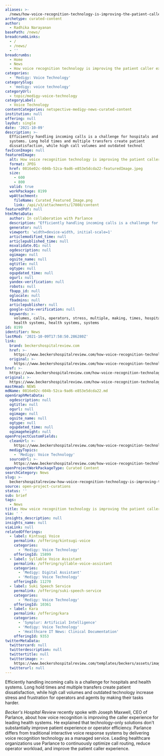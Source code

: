 ```yaml
---
aliases: >-
  /news/how-voice-recognition-technology-is-improving-the-patient-caller-experience
archetype: curated-content
author:
  - Radhika Narayanan
basePath: /news/
breadcrumbLinks:
  - /
  - /news/
  - ''
breadcrumbs:
  - Home
  - News
  - How voice recognition technology is improving the patient caller experience
categories:
  - 'Medigy: Voice Technology'
categorySlug:
  - 'medigy: voice technology'
categoryUrl:
  - topic/medigy-voice-technology
categoryLabel:
  - Voice Technology
contentCategories: netspective-medigy-news-curated-content
institution: null
offering: null
layOut: single
date: '2021-10-09'
description: >-
  Efficiently handling incoming calls is a challenge for hospitals and health
  systems. Long hold times and multiple transfers create patient
  dissatisfaction, while high call volumes and outdated technol
favIconImage: null
featuredImage:
  alt: How voice recognition technology is improving the patient caller experience
  format: JPEG
  href: 0816e02c-604b-52ca-9ad6-e853e5dcda22-featuredImage.jpeg
  size:
    - 600
    - 800
  valid: true
  workPackage: 8199
  wpAttachment:
    fileName: Curated_Featured_Image.png
    link: /api/v3/attachments/17808/content
featuredPdf: null
htmlMetaData:
  author: In collaboration with Parlance
  description: "Efficiently handling incoming calls is a challenge for hospitals and health systems. Long hold times and multiple transfers create patient dissatisfaction, while high call volumes and outdated technology increase stress and frustration for operators and agents by making their tasks harder. \_"
  generator: null
  viewport: 'width=device-width, initial-scale=1'
  articlemodified_time: null
  articlepublished_time: null
  msvalidate.01: null
  ogdescription: null
  ogimage: null
  ogsite_name: null
  ogtitle: null
  ogtype: null
  ogupdated_time: null
  ogurl: null
  yandex-verification: null
  robots: null
  fbapp_id: null
  oglocale: null
  fbadmins: null
  articlepublisher: null
  google-site-verification: null
  keywords: >-
    volumes, calls, operators, stress, multiple, making, times, hospitals and
    health systems, health systems, systems
id: 8199
identifier: News
lastMod: '2021-10-09T17:58:50.286280Z'
link:
  brand: beckershospitalreview.com
  href: >-
    https://www.beckershospitalreview.com/how-voice-recognition-technology-is-improving-the-patient-caller-experience-5-qs-with-parlance-ceo-joseph-maxwell.html?
  original: >-
    https://www.beckershospitalreview.com/how-voice-recognition-technology-is-improving-the-patient-caller-experience-5-qs-with-parlance-ceo-joseph-maxwell.html?utm_campaign=bhr&utm_source=website&utm_content=featured-content
href: >-
  https://www.beckershospitalreview.com/how-voice-recognition-technology-is-improving-the-patient-caller-experience-5-qs-with-parlance-ceo-joseph-maxwell.html?
original: >-
  https://www.beckershospitalreview.com/how-voice-recognition-technology-is-improving-the-patient-caller-experience-5-qs-with-parlance-ceo-joseph-maxwell.html?utm_campaign=bhr&utm_source=website&utm_content=featured-content
mastHead: NEWS
mdName: 0816e02c-604b-52ca-9ad6-e853e5dcda22.md
openGraphMetaData:
  ogdescription: null
  ogtitle: null
  ogurl: null
  ogimage: null
  ogsite_name: null
  ogtype: null
  ogupdated_time: null
  ogimageheight: null
openProjectCustomFields:
  cleanUrl: >-
    https://www.beckershospitalreview.com/how-voice-recognition-technology-is-improving-the-patient-caller-experience-5-qs-with-parlance-ceo-joseph-maxwell.html?
  medigyTopics:
    - 'Medigy: Voice Technology'
  sourceUrl: >-
    https://www.beckershospitalreview.com/how-voice-recognition-technology-is-improving-the-patient-caller-experience-5-qs-with-parlance-ceo-joseph-maxwell.html?utm_campaign=bhr&utm_source=website&utm_content=featured-content
openProjectWorkPackageType: Curated Content
searchCategory: News
slug: >-
  beckershospitalreview-how-voice-recognition-technology-is-improving-the-patient-caller-experience
source: open-project-curations
status: ''
sub: brief
tags:
  - News
title: How voice recognition technology is improving the patient caller experience
via: ' '
insights_description: null
insights_name: null
viaLink: null
relatedOfferings:
  - label: Kintsugi Voice
    permalink: /offering/kintsugi-voice
    categories:
      - 'Medigy: Voice Technology'
    offeringId: 15899
  - label: Syllable Voice Assistant
    permalink: /offering/syllable-voice-assistant
    categories:
      - 'Medigy: Digital Assistant'
      - 'Medigy: Voice Technology'
    offeringId: 11270
  - label: Suki Speech Service
    permalink: /offering/suki-speech-service
    categories:
      - 'Medigy: Voice Technology'
    offeringId: 10361
  - label: Kara
    permalink: /offering/kara
    categories:
      - 'Symplur: Artificial Intelligence'
      - 'Medigy: Voice Technology'
      - 'Healthcare IT News: Clinical Documentation'
    offeringId: 9353
twitterMetaData:
  twittercard: null
  twitterdescription: null
  twittertitle: null
  twitterimage: >-
    https://www.beckershospitalreview.com/templates/beckers/assets/images/bhr-og-image.png
  twitterurl: null
---
```

<p>Efficiently handling incoming calls is a challenge for hospitals and health systems. Long hold times and multiple transfers create patient dissatisfaction, while high call volumes and outdated technology increase stress and frustration for operators and agents by making their tasks harder.&nbsp;</p><p><i>Becker's Hospital Review</i> recently spoke with Joseph Maxwell, CEO of Parlance, about how voice recognition is improving the caller experience for leading health systems. He explained that technology-only solutions don't substantially improve patient experience or operator efficiency. Parlance differs from traditional interactive voice response systems by delivering voice recognition technology as a managed service. Leading healthcare organizations use Parlance to continuously optimize call routing, reduce operator workload, and improve the patient caller experience.&nbsp;</p>